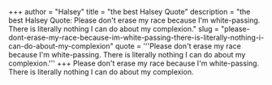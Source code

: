 +++
author = "Halsey"
title = "the best Halsey Quote"
description = "the best Halsey Quote: Please don't erase my race because I'm white-passing. There is literally nothing I can do about my complexion."
slug = "please-dont-erase-my-race-because-im-white-passing-there-is-literally-nothing-i-can-do-about-my-complexion"
quote = '''Please don't erase my race because I'm white-passing. There is literally nothing I can do about my complexion.'''
+++
Please don't erase my race because I'm white-passing. There is literally nothing I can do about my complexion.
